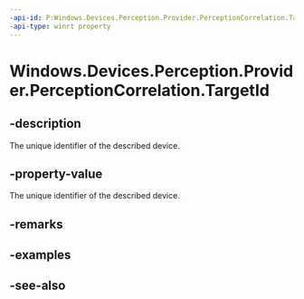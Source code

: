 ----api-id: P:Windows.Devices.Perception.Provider.PerceptionCorrelation.TargetId
-api-type: winrt property
---<!-- Property syntaxpublic string TargetId { get; }--># Windows.Devices.Perception.Provider.PerceptionCorrelation.TargetId## -descriptionThe unique identifier of the described device.## -property-valueThe unique identifier of the described device.## -remarks## -examples## -see-also